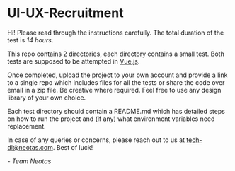 # UI-UX-Recruitment

Hi! Please read through the instructions carefully. The total duration of the test is *14 hours*. 

This repo contains 2 directories, each directory contains a small test. Both tests are supposed to be attempted in [Vue.js](https://vuejs.org/).

Once completed, upload the project to your own account and provide a link to a single repo which includes files for all the tests or share the code over email in a zip file. Be creative where required. Feel free to use any design library of your own choice.

Each test directory should contain a README.md which has detailed steps on how to run the project and (if any) what environment variables need replacement.

In case of any queries or concerns, please reach out to us at tech-dl@neotas.com. Best of luck!

_- Team Neotas_

